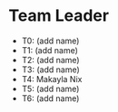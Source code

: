 # Team Leader

* T0: (add name)
* T1: (add name)
* T2: (add name)
* T3: (add name)
* T4: Makayla Nix
* T5: (add name)
* T6: (add name)
